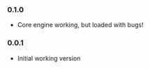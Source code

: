 ### 0.1.0 ###

* Core engine working, but loaded with bugs!

### 0.0.1 ###

* Initial working version
